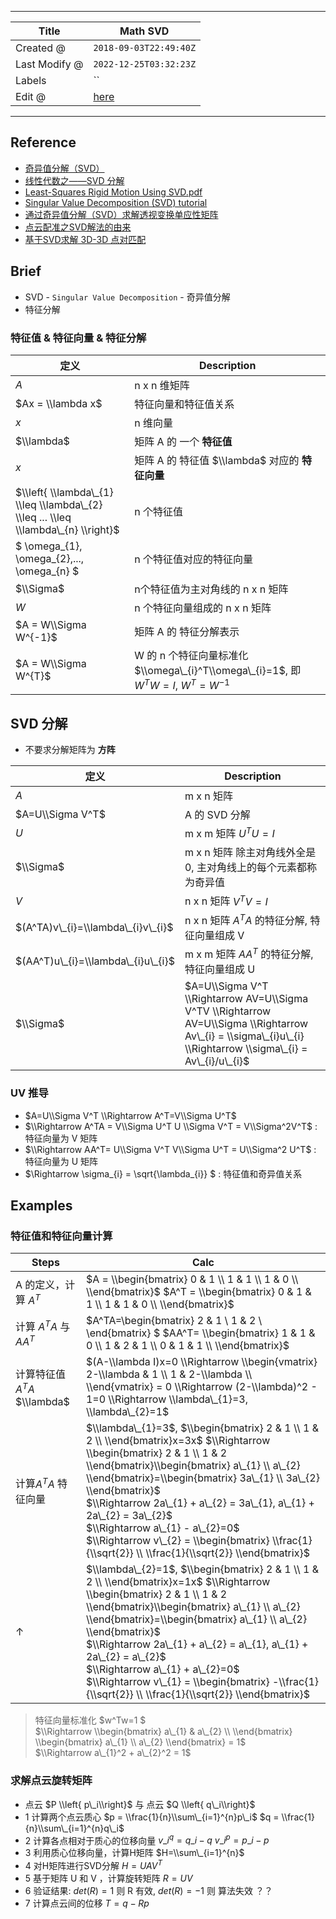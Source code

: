 -----

| Title         | Math SVD                                              |
| ------------- | ----------------------------------------------------- |
| Created @     | `2018-09-03T22:49:40Z`                                |
| Last Modify @ | `2022-12-25T03:32:23Z`                                |
| Labels        | \`\`                                                  |
| Edit @        | [here](https://github.com/junxnone/aiwiki/issues/297) |

-----

## Reference

  - [奇异值分解（SVD）](https://zhuanlan.zhihu.com/p/29846048)
  - [线性代数之——SVD 分解](https://zhuanlan.zhihu.com/p/93474729)
  - [Least-Squares Rigid Motion Using
    SVD.pdf](https://github.com/junxnone/aiwiki/files/8299458/svd_rot.pdf)
  - [Singular Value Decomposition (SVD)
    tutorial](http://web.mit.edu/be.400/www/SVD/Singular_Value_Decomposition.htm)
  - [通过奇异值分解（SVD）求解透视变换单应性矩阵](https://blog.csdn.net/sinat_28309919/article/details/80134985)
  - [点云配准之SVD解法的由来](https://zhuanlan.zhihu.com/p/265530941)
  - [基于SVD求解 3D-3D 点对匹配](https://zhuanlan.zhihu.com/p/111322916)

## Brief

  - SVD - `Singular Value Decomposition` - 奇异值分解
  - 特征分解

### 特征值 & 特征向量 & 特征分解

| 定义                                                                                 | Description                                                              |
| ---------------------------------------------------------------------------------- | ------------------------------------------------------------------------ |
| $A$                                                                                | n x n 维矩阵                                                                |
| $Ax = \\lambda x$                                                                  | 特征向量和特征值关系                                                               |
| $x$                                                                                | n 维向量                                                                    |
| $\\lambda$                                                                         | 矩阵 A 的 一个 **特征值**                                                        |
| $x$                                                                                | 矩阵 A 的 特征值 $\\lambda$ 对应的 **特征向量**                                       |
| $\\left{ \\lambda\_{1} \\leq \\lambda\_{2} \\leq ... \\leq \\lambda\_{n} \\right}$ | n 个特征值                                                                   |
| $ \\omega\_{1}, \\omega\_{2},..., \\omega\_{n} $                                   | n 个特征值对应的特征向量                                                            |
| $\\Sigma$                                                                          | n个特征值为主对角线的 n x n 矩阵                                                     |
| $W$                                                                                | n 个特征向量组成的 n x n 矩阵                                                      |
| $A = W\\Sigma W^{-1}$                                                              | 矩阵 A 的 特征分解表示                                                            |
| $A = W\\Sigma W^{T}$                                                               | W 的 n 个特征向量标准化 $\\omega\_{i}^T\\omega\_{i}=1$, 即 $W^TW =I$, $W^T=W^{-1}$ |

## SVD 分解

  - 不要求分解矩阵为 **方阵**

| 定义                                 | Description                                                                                                                                                  |
| ---------------------------------- | ------------------------------------------------------------------------------------------------------------------------------------------------------------ |
| $A$                                | m x n 矩阵                                                                                                                                                     |
| $A=U\\Sigma V^T$                   | A 的 SVD 分解                                                                                                                                                   |
| $U$                                | m x m 矩阵 $U^TU=I$                                                                                                                                            |
| $\\Sigma$                          | m x n 矩阵 除主对角线外全是 0, 主对角线上的每个元素都称为奇异值                                                                                                                        |
| $V$                                | n x n 矩阵 $V^TV=I$                                                                                                                                            |
| $(A^TA)v\_{i}=\\lambda\_{i}v\_{i}$ | n x n 矩阵 $A^TA$ 的特征分解, 特征向量组成 V                                                                                                                              |
| $(AA^T)u\_{i}=\\lambda\_{i}u\_{i}$ | m x m 矩阵 $AA^T$ 的特征分解, 特征向量组成 U                                                                                                                              |
| $\\Sigma$                          | $A=U\\Sigma V^T \\Rightarrow AV=U\\Sigma V^TV \\Rightarrow AV=U\\Sigma \\Rightarrow Av\_{i} = \\sigma\_{i}u\_{i} \\Rightarrow \\sigma\_{i} = Av\_{i}/u\_{i}$ |

### UV 推导

  - $A=U\\Sigma V^T \\Rightarrow A^T=V\\Sigma U^T$
  - $\\Rightarrow A^TA = V\\Sigma U^T U \\Sigma V^T = V\\Sigma^2V^T$ :
    特征向量为 V 矩阵
  - $\\Rightarrow AA^T= U\\Sigma V^T V\\Sigma U^T = U\\Sigma^2 U^T$ :
    特征向量为 U 矩阵
  - $\\Rightarrow \\sigma\_{i} = \\sqrt{\\lambda\_{i}} $ : 特征值和奇异值关系

## Examples

### 特征值和特征向量计算

| Steps                  | Calc                                                                                                                                                                                                                                                                                                                                                                                                                                                                 |
| ---------------------- | -------------------------------------------------------------------------------------------------------------------------------------------------------------------------------------------------------------------------------------------------------------------------------------------------------------------------------------------------------------------------------------------------------------------------------------------------------------------- |
| A 的定义，计算 $A^T$         | $A = \\begin{bmatrix} 0 & 1 \\ 1 & 1 \\ 1 & 0 \\ \\end{bmatrix}$ $A^T = \\begin{bmatrix} 0 & 1 & 1 \\ 1 & 1 & 0 \\ \\end{bmatrix}$                                                                                                                                                                                                                                                                                                                                   |
| 计算 $A^TA$ 与 $AA^T$     | $A^TA=\\begin{bmatrix} 2 & 1 \\ 1 & 2 \\ \\end{bmatrix} $ $AA^T= \\begin{bmatrix} 1 & 1 & 0 \\ 1 & 2 & 1 \\ 0 & 1 & 1 \\ \\end{bmatrix}$                                                                                                                                                                                                                                                                                                                             |
| 计算特征值$A^TA$ $\\lambda$ | $(A-\\lambda I)x=0 \\Rightarrow \\begin{vmatrix} 2-\\lambda & 1 \\ 1 & 2-\\lambda \\ \\end{vmatrix} = 0 \\Rightarrow (2-\\lambda)^2 - 1=0 \\Rightarrow \\lambda\_{1}=3, \\lambda\_{2}=1$                                                                                                                                                                                                                                                                             |
| 计算$A^TA$ 特征向量          | $\\lambda\_{1}=3$, $\\begin{bmatrix} 2 & 1 \\ 1 & 2 \\ \\end{bmatrix}x=3x$ $\\Rightarrow \\begin{bmatrix} 2 & 1 \\ 1 & 2 \\end{bmatrix}\\begin{bmatrix} a\_{1} \\ a\_{2} \\end{bmatrix}=\\begin{bmatrix} 3a\_{1} \\ 3a\_{2} \\end{bmatrix}$ <br>$\\Rightarrow 2a\_{1} + a\_{2} = 3a\_{1}, a\_{1} + 2a\_{2} = 3a\_{2}$ <br>$\\Rightarrow a\_{1} - a\_{2}=0$ <br> $\\Rightarrow v\_{2} = \\begin{bmatrix} \\frac{1}{\\sqrt{2}} \\ \\frac{1}{\\sqrt{2}} \\end{bmatrix}$ |
| ↑                      | $\\lambda\_{2}=1$, $\\begin{bmatrix} 2 & 1 \\ 1 & 2 \\ \\end{bmatrix}x=1x$ $\\Rightarrow \\begin{bmatrix} 2 & 1 \\ 1 & 2 \\end{bmatrix}\\begin{bmatrix} a\_{1} \\ a\_{2} \\end{bmatrix}=\\begin{bmatrix} a\_{1} \\ a\_{2} \\end{bmatrix}$ <br>$\\Rightarrow 2a\_{1} + a\_{2} = a\_{1}, a\_{1} + 2a\_{2} = a\_{2}$ <br>$\\Rightarrow a\_{1} + a\_{2}=0$ <br> $\\Rightarrow v\_{1} = \\begin{bmatrix} -\\frac{1}{\\sqrt{2}} \\ \\frac{1}{\\sqrt{2}} \\end{bmatrix}$    |

> 特征向量标准化 $w^Tw=1 $  
> $\\Rightarrow \\begin{bmatrix} a\_{1} & a\_{2} \\ \\end{bmatrix}
> \\begin{bmatrix} a\_{1} \\ a\_{2} \\end{bmatrix} = 1$  
> $\\Rightarrow a\_{1}^2 + a\_{2}^2 = 1$

### 求解点云旋转矩阵

  - 点云 $P \\left{ p\_i\\right}$ 与 点云 $Q \\left{ q\_i\\right}$
  - 1 计算两个点云质心 $p = \\frac{1}{n}\\sum\_{i=1}^{n}p\_i$ $q =
    \\frac{1}{n}\\sum\_{i=1}^{n}q\_i$
  - 2 计算各点相对于质心的位移向量 $v\_i^q =q\_i -q$ $v\_i^p =p\_i -p$
  - 3 利用质心位移向量，计算H矩阵 $H=\\sum\_{i=1}^{n}$
  - 4 对H矩阵进行SVD分解 $H=UAV^T$
  - 5 基于矩阵 U 和 V ，计算旋转矩阵 $R=UV$
  - 6 验证结果: $det(R)=1$ 则 R 有效, $det(R)=-1$ 则 算法失效 ？？
  - 7 计算点云间的位移 $T=q-Rp$
